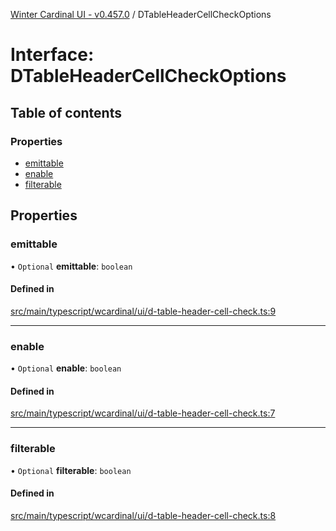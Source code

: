 [Winter Cardinal UI - v0.457.0](../index.md) / DTableHeaderCellCheckOptions

# Interface: DTableHeaderCellCheckOptions

## Table of contents

### Properties

- [emittable](DTableHeaderCellCheckOptions.md#emittable)
- [enable](DTableHeaderCellCheckOptions.md#enable)
- [filterable](DTableHeaderCellCheckOptions.md#filterable)

## Properties

### emittable

• `Optional` **emittable**: `boolean`

#### Defined in

[src/main/typescript/wcardinal/ui/d-table-header-cell-check.ts:9](https://github.com/winter-cardinal/winter-cardinal-ui/blob/v0.457.0/src/main/typescript/wcardinal/ui/d-table-header-cell-check.ts#L9)

___

### enable

• `Optional` **enable**: `boolean`

#### Defined in

[src/main/typescript/wcardinal/ui/d-table-header-cell-check.ts:7](https://github.com/winter-cardinal/winter-cardinal-ui/blob/v0.457.0/src/main/typescript/wcardinal/ui/d-table-header-cell-check.ts#L7)

___

### filterable

• `Optional` **filterable**: `boolean`

#### Defined in

[src/main/typescript/wcardinal/ui/d-table-header-cell-check.ts:8](https://github.com/winter-cardinal/winter-cardinal-ui/blob/v0.457.0/src/main/typescript/wcardinal/ui/d-table-header-cell-check.ts#L8)
